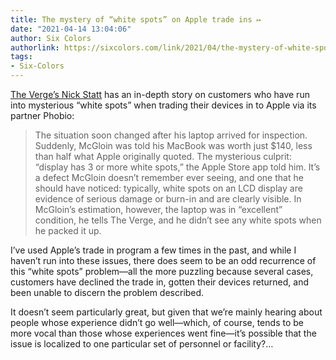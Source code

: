 ```yaml
---
title: The mystery of “white spots” on Apple trade ins ↦
date: "2021-04-14 13:04:06"
author: Six Colors
authorlink: https://sixcolors.com/link/2021/04/the-mystery-of-white-spots-on-apple-trade-ins/
tags:
- Six-Colors
---
```

<p><a href="https://www.theverge.com/22368541/apple-trade-in-phobio-macbook-white-spots">The Verge’s Nick Statt</a> has an in-depth story on customers who have run into mysterious “white spots” when trading their devices in to Apple via its partner Phobio:</p>
<blockquote><p>
  The situation soon changed after his laptop arrived for inspection. Suddenly, McGloin was told his MacBook was worth just $140, less than half what Apple originally quoted. The mysterious culprit: “display has 3 or more white spots,” the Apple Store app told him. It’s a defect McGloin doesn’t remember ever seeing, and one that he should have noticed: typically, white spots on an LCD display are evidence of serious damage or burn-in and are clearly visible. In McGloin’s estimation, however, the laptop was in “excellent” condition, he tells The Verge, and he didn’t see any white spots when he packed it up.
</p></blockquote>
<p>I’ve used Apple’s trade in program a few times in the past, and while I haven’t run into these issues, there does seem to be an odd recurrence of this “white spots” problem—all the more puzzling because several cases, customers have declined the trade in, gotten their devices returned, and been unable to discern the problem described.</p>
<p>It doesn’t seem particularly great, but given that we’re mainly hearing about people whose experience didn’t go well—which, of course, tends to be more vocal than those whose experiences went fine—it’s possible that the issue is localized to one particular set of personnel or facility?&#8230;</p>